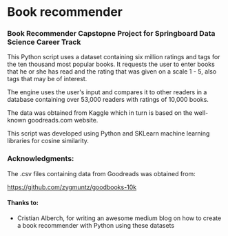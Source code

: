 # Book recommender
### Book Recommender Capstopne Project for Springboard Data Science Career Track

This Python script uses a dataset containing six million ratings and tags for the ten thousand most popular books. It requests the user to enter books that he or she has read and the rating that was given on a scale 1 - 5, also tags that may be of interest. 

The engine uses the user's input and compares it to other readers in a database containing over 53,000 readers with ratings of 10,000 books.

The data was obtained from Kaggle which in turn is based on the well-known goodreads.com website. 

This script was developed using Python and SKLearn machine learning libraries for cosine similarity.

### Acknowledgments:
The .csv files containing data from Goodreads was obtained from:

https://github.com/zygmuntz/goodbooks-10k


#### Thanks to:

- Cristian Alberch, for writing an awesome medium blog on how to create a book recommender with Python using these datasets